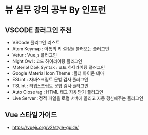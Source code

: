 # 뷰 실무 강의 공부 By 인프런

## VSCODE 플러그인 추천
* VSCode 플러그인 리스트
* Atom Keymap : 아톰의 키 설정을 불러오는 플러그인
* Vetur : Vue.js 플러그인
* Night Owl : 코드 하이라이팅 플러그인
* Material Dark Syntax : 코드 하이라이팅 플러그인
* Google Material Icon Theme : 폴더 아이콘 테마
* ESLint : 자바스크립트 문법 검사 플러그인
* TSLint : 타입스크립트 문법 검사 플러그인
* Auto Close tag : HTML 태그 자동 닫기 플러그인
* Live Server : 정적 파일을 로컬 서버에 올리고 자동 갱신해주는 플러그인

## Vue 스타일 가이드
* https://vuejs.org/v2/style-guide/
